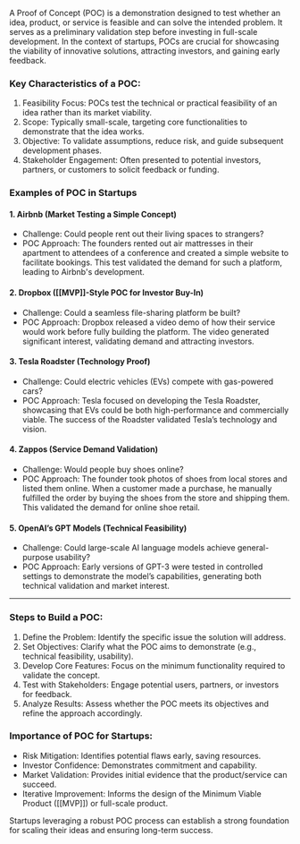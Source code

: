 A Proof of Concept (POC) is a demonstration designed to test whether an idea, product, or service is feasible and can solve the intended problem. It serves as a preliminary validation step before investing in full-scale development. In the context of startups, POCs are crucial for showcasing the viability of innovative solutions, attracting investors, and gaining early feedback.

### Key Characteristics of a POC:

1. Feasibility Focus: POCs test the technical or practical feasibility of an idea rather than its market viability.
2. Scope: Typically small-scale, targeting core functionalities to demonstrate that the idea works.
3. Objective: To validate assumptions, reduce risk, and guide subsequent development phases.
4. Stakeholder Engagement: Often presented to potential investors, partners, or customers to solicit feedback or funding.

### Examples of POC in Startups

#### 1. Airbnb (Market Testing a Simple Concept)

- Challenge: Could people rent out their living spaces to strangers?
- POC Approach: The founders rented out air mattresses in their apartment to attendees of a conference and created a simple website to facilitate bookings. This test validated the demand for such a platform, leading to Airbnb's development.

#### 2. Dropbox ([[MVP]]-Style POC for Investor Buy-In)

- Challenge: Could a seamless file-sharing platform be built?
- POC Approach: Dropbox released a video demo of how their service would work before fully building the platform. The video generated significant interest, validating demand and attracting investors.

#### 3. Tesla Roadster (Technology Proof)

- Challenge: Could electric vehicles (EVs) compete with gas-powered cars?
- POC Approach: Tesla focused on developing the Tesla Roadster, showcasing that EVs could be both high-performance and commercially viable. The success of the Roadster validated Tesla’s technology and vision.

#### 4. Zappos (Service Demand Validation)

- Challenge: Would people buy shoes online?
- POC Approach: The founder took photos of shoes from local stores and listed them online. When a customer made a purchase, he manually fulfilled the order by buying the shoes from the store and shipping them. This validated the demand for online shoe retail.

#### 5. OpenAI’s GPT Models (Technical Feasibility)

- Challenge: Could large-scale AI language models achieve general-purpose usability?
- POC Approach: Early versions of GPT-3 were tested in controlled settings to demonstrate the model’s capabilities, generating both technical validation and market interest.

---

### Steps to Build a POC:

1. Define the Problem: Identify the specific issue the solution will address.
2. Set Objectives: Clarify what the POC aims to demonstrate (e.g., technical feasibility, usability).
3. Develop Core Features: Focus on the minimum functionality required to validate the concept.
4. Test with Stakeholders: Engage potential users, partners, or investors for feedback.
5. Analyze Results: Assess whether the POC meets its objectives and refine the approach accordingly.

### Importance of POC for Startups:

- Risk Mitigation: Identifies potential flaws early, saving resources.
- Investor Confidence: Demonstrates commitment and capability.
- Market Validation: Provides initial evidence that the product/service can succeed.
- Iterative Improvement: Informs the design of the Minimum Viable Product ([[MVP]]) or full-scale product.

Startups leveraging a robust POC process can establish a strong foundation for scaling their ideas and ensuring long-term success.